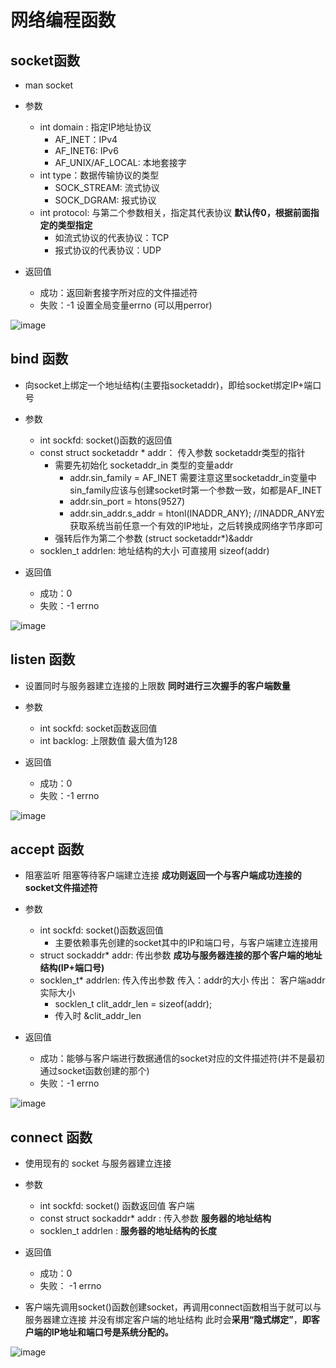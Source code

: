 # 网络编程函数   

## socket函数  

* man socket

* 参数
    * int domain : 指定IP地址协议  
        * AF_INET：IPv4
        * AF_INET6: IPv6
        * AF_UNIX/AF_LOCAL: 本地套接字
    * int type：数据传输协议的类型
        * SOCK_STREAM: 流式协议  
        * SOCK_DGRAM: 报式协议  
    * int protocol: 与第二个参数相关，指定其代表协议 **默认传0，根据前面指定的类型指定**
        * 如流式协议的代表协议：TCP
        * 报式协议的代表协议：UDP

* 返回值
    * 成功：返回新套接字所对应的文件描述符
    * 失败：-1  设置全局变量errno (可以用perror) 

![image](https://user-images.githubusercontent.com/58176267/175799249-0fec1c60-125d-493f-9043-d5cdd36b4bd8.png)


## bind 函数  

* 向socket上绑定一个地址结构(主要指socketaddr)，即给socket绑定IP+端口号

* 参数  
    * int sockfd: socket()函数的返回值 
    * const struct socketaddr * addr： 传入参数  socketaddr类型的指针  
        * 需要先初始化 socketaddr_in 类型的变量addr  
            * addr.sin_family = AF_INET   需要注意这里socketaddr_in变量中sin_family应该与创建socket时第一个参数一致，如都是AF_INET 
            * addr.sin_port = htons(9527)
            * addr.sin_addr.s_addr = htonl(INADDR_ANY); //INADDR_ANY宏获取系统当前任意一个有效的IP地址，之后转换成网络字节序即可  
        * 强转后作为第二个参数  (struct socketaddr*)&addr
    * socklen_t addrlen: 地址结构的大小  可直接用 sizeof(addr)

* 返回值 
    *  成功：0
    *  失败：-1 errno

![image](https://user-images.githubusercontent.com/58176267/175799565-b923dd6d-c6e3-444d-b7d4-c8e41aef6e75.png)


## listen 函数  

* 设置同时与服务器建立连接的上限数  **同时进行三次握手的客户端数量**  

* 参数
    * int sockfd: socket函数返回值
    * int backlog: 上限数值  最大值为128
           
* 返回值 
    *  成功：0
    *  失败：-1 errno


![image](https://user-images.githubusercontent.com/58176267/175799808-fdce7e81-75e2-408f-8aa4-f329d496684f.png)


## accept 函数  

* 阻塞监听  阻塞等待客户端建立连接 **成功则返回一个与客户端成功连接的socket文件描述符**  

* 参数
    * int sockfd: socket()函数返回值
        * 主要依赖事先创建的socket其中的IP和端口号，与客户端建立连接用  
    * struct sockaddr* addr: 传出参数  **成功与服务器连接的那个客户端的地址结构(IP+端口号)**
    * socklen_t* addrlen: 传入传出参数   传入：addr的大小   传出： 客户端addr实际大小
        * socklen_t clit_addr_len = sizeof(addr); 
        * 传入时 &clit_addr_len
 
* 返回值
    * 成功：能够与客户端进行数据通信的socket对应的文件描述符(并不是最初通过socket函数创建的那个)  
    * 失败：-1 errno 

![image](https://user-images.githubusercontent.com/58176267/175799906-d4d86fa5-d4df-4873-a9b5-b48c9927f567.png)


## connect 函数  

* 使用现有的 socket 与服务器建立连接  

* 参数
    * int sockfd: socket() 函数返回值  客户端  
    * const struct sockaddr* addr : 传入参数   **服务器的地址结构**
    * socklen_t addrlen : **服务器的地址结构的长度**

* 返回值
    *  成功：0
    *  失败： -1 errno

* 客户端先调用socket()函数创建socket，再调用connect函数相当于就可以与服务器建立连接  并没有绑定客户端的地址结构 此时会**采用“隐式绑定”**，**即客户端的IP地址和端口号是系统分配的。**


![image](https://user-images.githubusercontent.com/58176267/175800532-1610ede2-66d6-4696-a085-65518abf99df.png)  






